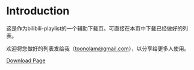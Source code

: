 # Introduction

这是作为bilibili-playlist的一个辅助下载页。可直接在本页中下载已经做好的列表。

欢迎将您做好的列表发给我（toonolam@gmail.com），以分享给更多人使用。

[Download Page](https://tohno-kun.github.io/)
